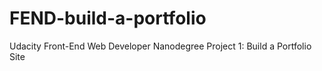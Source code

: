 # FEND-build-a-portfolio
Udacity Front-End Web Developer Nanodegree Project 1: Build a Portfolio Site
